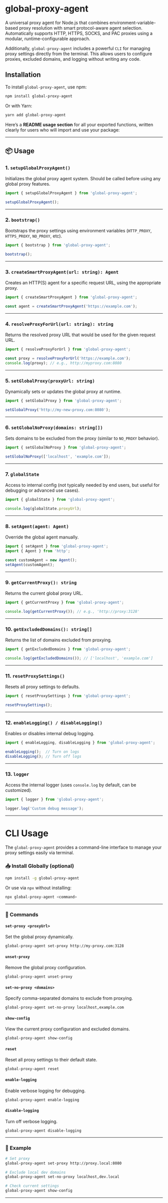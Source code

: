 # global-proxy-agent

A universal proxy agent for Node.js that combines environment-variable-based proxy resolution with smart protocol-aware agent selection. Automatically supports HTTP, HTTPS, SOCKS, and PAC proxies using a modular, runtime-configurable approach.

Additionally, `global-proxy-agent` includes a powerful `CLI` for managing proxy settings directly from the terminal. This allows users to configure proxies, excluded domains, and logging without writing any code.

## Installation

To install `global-proxy-agent`, use npm:

```bash
npm install global-proxy-agent
```

Or with Yarn:

```bash
yarn add global-proxy-agent
```

Here’s a **README usage section** for all your exported functions, written clearly for users who will import and use your package:

---

## 📦 Usage

### 1. `setupGlobalProxyAgent()`
Initializes the global proxy agent system. Should be called before using any global proxy features.

```ts
import { setupGlobalProxyAgent } from 'global-proxy-agent';

setupGlobalProxyAgent();
```

---

### 2. `bootstrap()`
Bootstraps the proxy settings using environment variables (`HTTP_PROXY`, `HTTPS_PROXY`, `NO_PROXY`, etc).

```ts
import { bootstrap } from 'global-proxy-agent';

bootstrap();
```

---

### 3. `createSmartProxyAgent(url: string): Agent`
Creates an HTTP(S) agent for a specific request URL, using the appropriate proxy.

```ts
import { createSmartProxyAgent } from 'global-proxy-agent';

const agent = createSmartProxyAgent('https://example.com');
```

---

### 4. `resolveProxyForUrl(url: string): string`
Returns the resolved proxy URL that would be used for the given request URL.

```ts
import { resolveProxyForUrl } from 'global-proxy-agent';

const proxy = resolveProxyForUrl('https://example.com');
console.log(proxy); // e.g., http://myproxy.com:8080
```

---

### 5. `setGlobalProxy(proxyUrl: string)`
Dynamically sets or updates the global proxy at runtime.

```ts
import { setGlobalProxy } from 'global-proxy-agent';

setGlobalProxy('http://my-new-proxy.com:8080');
```

---

### 6. `setGlobalNoProxy(domains: string[])`
Sets domains to be excluded from the proxy (similar to `NO_PROXY` behavior).

```ts
import { setGlobalNoProxy } from 'global-proxy-agent';

setGlobalNoProxy(['localhost', 'example.com']);
```

---

### 7. `globalState`
Access to internal config (not typically needed by end users, but useful for debugging or advanced use cases).

```ts
import { globalState } from 'global-proxy-agent';

console.log(globalState.proxyUrl);
```

---

### 8. `setAgent(agent: Agent)`
Override the global agent manually.

```ts
import { setAgent } from 'global-proxy-agent';
import { Agent } from 'http';

const customAgent = new Agent();
setAgent(customAgent);
```

---

### 9. `getCurrentProxy(): string`
Returns the current global proxy URL.

```ts
import { getCurrentProxy } from 'global-proxy-agent';

console.log(getCurrentProxy()); // e.g., 'http://proxy:3128'
```

---

### 10. `getExcludedDomains(): string[]`
Returns the list of domains excluded from proxying.

```ts
import { getExcludedDomains } from 'global-proxy-agent';

console.log(getExcludedDomains()); // ['localhost', 'example.com']
```

---

### 11. `resetProxySettings()`
Resets all proxy settings to defaults.

```ts
import { resetProxySettings } from 'global-proxy-agent';

resetProxySettings();
```

---

### 12. `enableLogging() / disableLogging()`
Enables or disables internal debug logging.

```ts
import { enableLogging, disableLogging } from 'global-proxy-agent';

enableLogging();  // Turn on logs
disableLogging(); // Turn off logs
```

---

### 13. `logger`
Access the internal logger (uses `console.log` by default, can be customized).

```ts
import { logger } from 'global-proxy-agent';

logger.log('Custom debug message');
```

---

# CLI Usage

The `global-proxy-agent` provides a command-line interface to manage your proxy settings easily via terminal.

### 📥 Install Globally (optional)

```bash
npm install -g global-proxy-agent
```

Or use via `npx` without installing:

```bash
npx global-proxy-agent <command>
```

---

### 🧾 Commands

#### `set-proxy <proxyUrl>`

Set the global proxy dynamically.

```bash
global-proxy-agent set-proxy http://my-proxy.com:3128
```

#### `unset-proxy`

Remove the global proxy configuration.

```bash
global-proxy-agent unset-proxy
```

#### `set-no-proxy <domains>`

Specify comma-separated domains to exclude from proxying.

```bash
global-proxy-agent set-no-proxy localhost,example.com
```

#### `show-config`

View the current proxy configuration and excluded domains.

```bash
global-proxy-agent show-config
```

#### `reset`

Reset all proxy settings to their default state.

```bash
global-proxy-agent reset
```

#### `enable-logging`

Enable verbose logging for debugging.

```bash
global-proxy-agent enable-logging
```

#### `disable-logging`

Turn off verbose logging.

```bash
global-proxy-agent disable-logging
```

---

### 📌 Example

```bash
# Set proxy
global-proxy-agent set-proxy http://proxy.local:8080

# Exclude local dev domains
global-proxy-agent set-no-proxy localhost,dev.local

# Check current settings
global-proxy-agent show-config
```

---